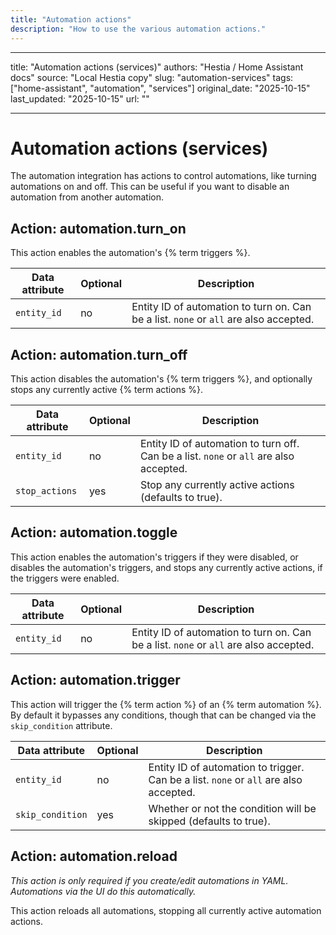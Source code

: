```yaml
---
title: "Automation actions"
description: "How to use the various automation actions."
---
```


---

title: "Automation actions (services)"
authors: "Hestia / Home Assistant docs"
source: "Local Hestia copy"
slug: "automation-services"
tags: ["home-assistant", "automation", "services"]
original_date: "2025-10-15"
last_updated: "2025-10-15"
url: ""

---

# Automation actions (services)

The automation integration has actions to control automations, like turning automations on and off. This can be useful if you want to disable an automation from another automation.

## Action: automation.turn_on

This action enables the automation's {% term triggers %}.

| Data attribute | Optional | Description                                                                           |
| -------------- | -------- | ------------------------------------------------------------------------------------- |
| `entity_id`    | no       | Entity ID of automation to turn on. Can be a list. `none` or `all` are also accepted. |

## Action: automation.turn_off

This action disables the automation's {% term triggers %}, and optionally stops any currently active {% term actions %}.

| Data attribute | Optional | Description                                                                            |
| -------------- | -------- | -------------------------------------------------------------------------------------- |
| `entity_id`    | no       | Entity ID of automation to turn off. Can be a list. `none` or `all` are also accepted. |
| `stop_actions` | yes      | Stop any currently active actions (defaults to true).                                  |

## Action: automation.toggle

This action enables the automation's triggers if they were disabled, or disables the automation's triggers, and stops any currently active actions, if the triggers were enabled.

| Data attribute | Optional | Description                                                                           |
| -------------- | -------- | ------------------------------------------------------------------------------------- |
| `entity_id`    | no       | Entity ID of automation to turn on. Can be a list. `none` or `all` are also accepted. |

## Action: automation.trigger

This action will trigger the {% term action %} of an {% term automation %}. By default it bypasses any conditions, though that can be changed via the `skip_condition` attribute.

| Data attribute   | Optional | Description                                                                           |
| ---------------- | -------- | ------------------------------------------------------------------------------------- |
| `entity_id`      | no       | Entity ID of automation to trigger. Can be a list. `none` or `all` are also accepted. |
| `skip_condition` | yes      | Whether or not the condition will be skipped (defaults to true).                      |

## Action: automation.reload

_This action is only required if you create/edit automations in YAML. Automations via the UI do this automatically._

This action reloads all automations, stopping all currently active automation actions.
